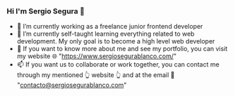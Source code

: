 ### Hi I'm Sergio Segura 👋



- 🔭 I’m currently working as a freelance junior frontend developer
- 🌱 I’m currently self-taught learning everything related to web development. My only goal is to become a high level web developer
- 💬 If you want to know more about me and see my portfolio, you can visit my website 🌐 "https://www.sergiosegurablanco.com/"
- 📫 If you want us to collaborate or work together, you can contact me through my mentioned 👆 website 👆 and at the email 📧 "contacto@sergiosegurablanco.com"  

<!--
**ssegurab/ssegurab** is a ✨ _special_ ✨ repository because its `README.md` (this file) appears on your GitHub profile.

Here are some ideas to get you started:

 ...
- 👯 I’m looking to collaborate on ...
- 🤔 I’m looking for help with ...
- 😄 Pronouns: ...
- ⚡ Fun fact: ...
-->
